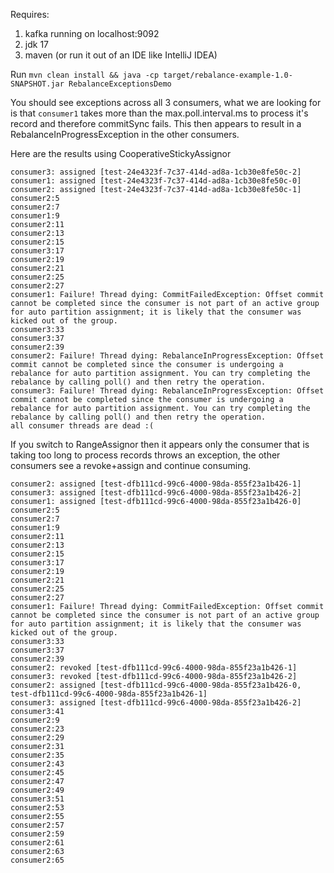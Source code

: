 Requires:
1. kafka running on localhost:9092
2. jdk 17
3. maven (or run it out of an IDE like IntelliJ IDEA)


Run `mvn clean install && java -cp target/rebalance-example-1.0-SNAPSHOT.jar RebalanceExceptionsDemo`

You should see exceptions across all 3 consumers, what we are looking for is that `consumer1` takes 
more than the max.poll.interval.ms to process it's record and therefore commitSync fails. This then
appears to result in a RebalanceInProgressException in the other consumers.

Here are the results using CooperativeStickyAssignor
```
consumer3: assigned [test-24e4323f-7c37-414d-ad8a-1cb30e8fe50c-2]
consumer1: assigned [test-24e4323f-7c37-414d-ad8a-1cb30e8fe50c-0]
consumer2: assigned [test-24e4323f-7c37-414d-ad8a-1cb30e8fe50c-1]
consumer2:5
consumer2:7
consumer1:9
consumer2:11
consumer2:13
consumer2:15
consumer3:17
consumer2:19
consumer2:21
consumer2:25
consumer2:27
consumer1: Failure! Thread dying: CommitFailedException: Offset commit cannot be completed since the consumer is not part of an active group for auto partition assignment; it is likely that the consumer was kicked out of the group.
consumer3:33
consumer3:37
consumer2:39
consumer2: Failure! Thread dying: RebalanceInProgressException: Offset commit cannot be completed since the consumer is undergoing a rebalance for auto partition assignment. You can try completing the rebalance by calling poll() and then retry the operation.
consumer3: Failure! Thread dying: RebalanceInProgressException: Offset commit cannot be completed since the consumer is undergoing a rebalance for auto partition assignment. You can try completing the rebalance by calling poll() and then retry the operation.
all consumer threads are dead :(
```

If you switch to RangeAssignor then it appears only the consumer that is taking too long to process records throws an exception, the other consumers see a revoke+assign and continue consuming.
```
consumer2: assigned [test-dfb111cd-99c6-4000-98da-855f23a1b426-1]
consumer3: assigned [test-dfb111cd-99c6-4000-98da-855f23a1b426-2]
consumer1: assigned [test-dfb111cd-99c6-4000-98da-855f23a1b426-0]
consumer2:5
consumer2:7
consumer1:9
consumer2:11
consumer2:13
consumer2:15
consumer3:17
consumer2:19
consumer2:21
consumer2:25
consumer2:27
consumer1: Failure! Thread dying: CommitFailedException: Offset commit cannot be completed since the consumer is not part of an active group for auto partition assignment; it is likely that the consumer was kicked out of the group.
consumer3:33
consumer3:37
consumer2:39
consumer2: revoked [test-dfb111cd-99c6-4000-98da-855f23a1b426-1]
consumer3: revoked [test-dfb111cd-99c6-4000-98da-855f23a1b426-2]
consumer2: assigned [test-dfb111cd-99c6-4000-98da-855f23a1b426-0, test-dfb111cd-99c6-4000-98da-855f23a1b426-1]
consumer3: assigned [test-dfb111cd-99c6-4000-98da-855f23a1b426-2]
consumer3:41
consumer2:9
consumer2:23
consumer2:29
consumer2:31
consumer2:35
consumer2:43
consumer2:45
consumer2:47
consumer2:49
consumer3:51
consumer2:53
consumer2:55
consumer2:57
consumer2:59
consumer2:61
consumer2:63
consumer2:65
```
